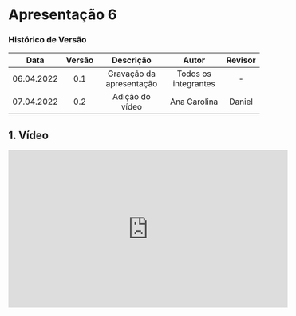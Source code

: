 # Apresentação 6

### Histórico de Versão

|  Data  | Versão | Descrição | Autor | Revisor |
| :----: | :----: | :-------: | :---: | :----:  |
| 06.04.2022 | 0.1 | Gravação da apresentação | Todos os integrantes | - |
| 07.04.2022 | 0.2 | Adição do vídeo | Ana Carolina | Daniel  |


## 1. Vídeo

<center>

<iframe width="560" height="315" src="https://www.youtube.com/embed/rBQAGTLfumM" title="YouTube video player" frameborder="0" allow="accelerometer; autoplay; clipboard-write; encrypted-media; gyroscope; picture-in-picture" allowfullscreen></iframe>

</center>